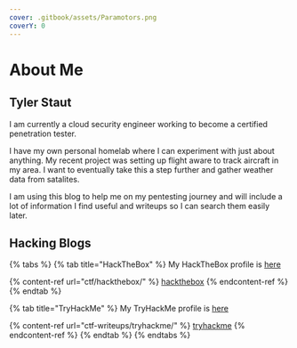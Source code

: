 ```yaml
---
cover: .gitbook/assets/Paramotors.png
coverY: 0
---
```


# About Me

## Tyler Staut

I am currently a cloud security engineer working to become a certified penetration tester.

I have my own personal homelab where I can experiment with just about anything. My recent project was setting up flight aware to track aircraft in my area. I want to eventually take this a step further and gather weather data from satalites.

I am using this blog to help me on my pentesting journey and will include a lot of information I find useful and writeups so I can search them easily later.

## Hacking Blogs

{% tabs %}
{% tab title="HackTheBox" %}
My HackTheBox profile is [here](https://app.hackthebox.eu/profile/137731)

{% content-ref url="ctf/hackthebox/" %}
[hackthebox](ctf/hackthebox/)
{% endcontent-ref %}
{% endtab %}

{% tab title="TryHackMe" %}
My TryHackMe profile is [here](https://tryhackme.com/p/TylerStaut)

{% content-ref url="ctf-writeups/tryhackme/" %}
[tryhackme](ctf-writeups/tryhackme/)
{% endcontent-ref %}
{% endtab %}
{% endtabs %}



